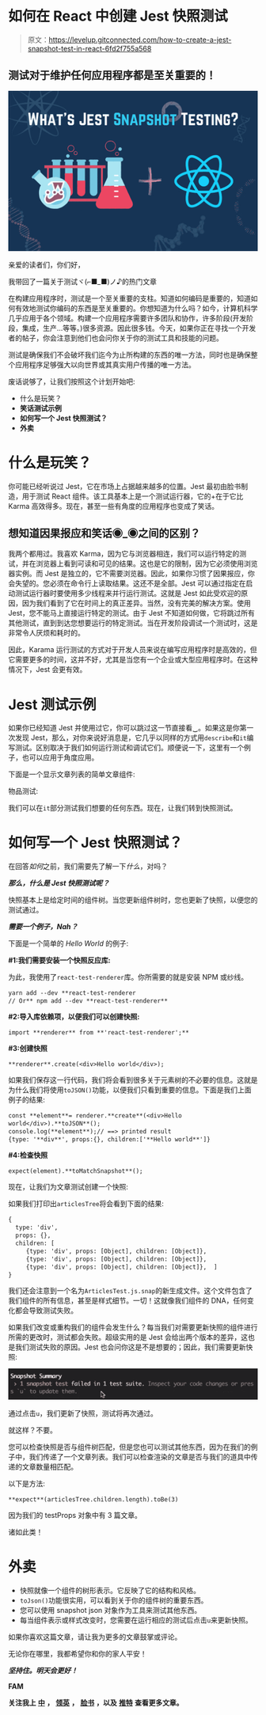 # 如何在 React 中创建 Jest 快照测试

> 原文：<https://levelup.gitconnected.com/how-to-create-a-jest-snapshot-test-in-react-6fd2f755a568>

## 测试对于维护任何应用程序都是至关重要的！

![](img/cd311c54ef41f59c9b43c6af7adaf15d.png)

亲爱的读者们，你们好，

我带回了一篇关于测试ヾ(⌐■_■)ノ♪的热门文章

在构建应用程序时，测试是一个至关重要的支柱。知道如何编码是重要的，知道如何有效地测试你编码的东西是至关重要的。你想知道为什么吗？如今，计算机科学几乎应用于各个领域。构建一个应用程序需要许多团队和协作，许多阶段(开发阶段，集成，生产…等等。)很多资源。因此很多钱。今天，如果你正在寻找一个开发者的帖子，你会注意到他们也会问你关于你的测试工具和技能的问题。

测试是确保我们不会破坏我们迄今为止所构建的东西的唯一方法，同时也是确保整个应用程序足够强大以向世界或其真实用户传播的唯一方法。

废话说够了，让我们按照这个计划开始吧:

*   什么是玩笑？
*   **笑话测试示例**
*   **如何写一个 Jest 快照测试？**
*   **外卖**

# 什么是玩笑？

你可能已经听说过 Jest，它在市场上占据越来越多的位置。Jest 最初由脸书制造，用于测试 React 组件。该工具基本上是一个测试运行器，它的+在于它比 Karma 高效得多。现在，甚至一些有角度的应用程序也变成了笑话。

## 想知道因果报应和笑话◉_◉之间的区别？

我两个都用过。我喜欢 Karma，因为它与浏览器相连，我们可以运行特定的测试，并在浏览器上看到可读和可见的结果。这也是它的限制，因为它必须使用浏览器实例。而 Jest 是独立的，它不需要浏览器。因此，如果你习惯了因果报应，你会失望的。您必须在命令行上读取结果。这还不是全部。Jest 可以通过指定在启动测试运行器时要使用多少线程来并行运行测试。这就是 Jest 如此受欢迎的原因，因为我们看到了它在时间上的真正差异。当然，没有完美的解决方案。使用 Jest，您不能马上直接运行特定的测试。由于 Jest 不知道如何做，它将跳过所有其他测试，直到到达您想要运行的特定测试。当在开发阶段调试一个测试时，这是非常令人厌烦和耗时的。

因此，Karama 运行测试的方式对于开发人员来说在编写应用程序时是高效的，但它需要更多的时间，这并不好，尤其是当您有一个企业或大型应用程序时。在这种情况下，Jest 会更有效。

# Jest 测试示例

如果你已经知道 Jest 并使用过它，你可以跳过这一节直接看‿。如果这是你第一次发现 Jest，那么，对你来说好消息是，它几乎以同样的方式用`describe`和`it`编写测试。区别取决于我们如何运行测试和调试它们。顺便说一下，这里有一个例子，也可以应用于角度应用。

下面是一个显示文章列表的简单文章组件:

物品测试:

我们可以在`it`部分测试我们想要的任何东西。现在，让我们转到快照测试。

# 如何写一个 Jest 快照测试？

在回答*如何*之前，我们需要先了解一下*什么*，对吗？

***那么，什么是 Jest 快照测试呢？***

快照基本上是给定时间的组件树。当您更新组件树时，您也更新了快照，以便您的测试通过。

***需要一个例子，Nah？***

下面是一个简单的 *Hello World* 的例子:

**#1:我们需要安装一个快照反应库:**

为此，我使用了`react-test-renderer`库。你所需要的就是安装 NPM 或纱线。

```
yarn add --dev **react-test-renderer
// Or** npm add --dev **react-test-renderer**
```

**#2:导入库依赖项，以便我们可以创建快照:**

```
import **renderer** from **'react-test-renderer';**
```

**#3:创建快照**

```
**renderer**.create(<div>Hello world</div>);
```

如果我们保存这一行代码，我们将会看到很多关于元素树的不必要的信息。这就是为什么我们将使用`toJSON()`功能，以便我们只看到重要的信息。下面是我们上面例子的结果:

```
const **element**= renderer.**create**(<div>Hello world</div>).**toJSON**();
console.log(**element**);// ==> printed result
{type: '**div**', props:{}, children:['**Hello world**']}
```

**#4:检查快照**

```
expect(element).**toMatchSnapshot**();
```

现在，让我们为文章测试创建一个快照:

如果我们打印出`articlesTree`将会看到下面的结果:

```
{ 
  type: 'div',
  props: {},
  children: [
     {type: 'div', props: [Object], children: [Object]},
     {type: 'div', props: [Object], children: [Object]},
     {type: 'div', props: [Object], children: [Object]},  ]  
}
```

我们还会注意到一个名为`ArticlesTest.js.snap`的新生成文件。这个文件包含了我们组件的所有信息，甚至是样式细节。一切！这就像我们组件的 DNA，任何变化都会导致测试失败。

如果我们改变或重构我们的组件会发生什么？每当我们对需要更新快照的组件进行所需的更改时，测试都会失败。超级实用的是 Jest 会给出两个版本的差异，这也是我们测试失败的原因。Jest 也会问你这是不是想要的；因此，我们需要更新快照:

![](img/58c2205f8959d49b300da957eff90fff.png)

通过点击`u`，我们更新了快照，测试将再次通过。

就这样？不要。

您可以检查快照是否与组件树匹配，但是您也可以测试其他东西，因为在我们的例子中，我们传递了一个文章列表。我们可以检查渲染的文章是否与我们的道具中传递的文章数量相匹配。

以下是方法:

```
**expect**(articlesTree.children.length).toBe(3)
```

因为我们的 testProps 对象中有 3 篇文章。

诸如此类！

# 外卖

*   快照就像一个组件的树形表示。它反映了它的结构和风格。
*   `toJson()`功能很实用，可以看到关于你的组件树的重要东西。
*   您可以使用 snapshot json 对象作为工具来测试其他东西。
*   每当组件表示或样式改变时，您需要在运行相应的测试后点击`u`来更新快照。

如果你喜欢这篇文章，请让我为更多的文章鼓掌或评论。

无论你在哪里，我都希望你和你的家人平安！

***坚持住。明天会更好！***

**FAM**

**关注我上** [**中**](https://medium.com/@famzil/) **，** [**领英**](https://www.linkedin.com/in/fatima-amzil-9031ba95/) **，** [**脸书**](https://www.facebook.com/The-Front-End-World) **，以及** [**推特**](https://twitter.com/FatimaAMZIL9) **查看更多文章。**